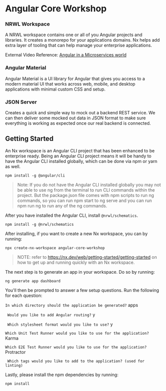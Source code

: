 # Angular Core Workshop

### NRWL Workspace
A NRWL workspace contains one or all of you Angular projects and libraries. It creates a monorepo for your applications domains. Nx helps add extra layer of tooling that can help manage your enterprise applications. 

External Video Reference: [Angular in a Microservices world](https://www.youtube.com/watch?v=d04U7SjORTI)

### Angular Material
Angular Material is a UI library for Angular that gives you access to a modern material UI that works across web, mobile, and desktop applications with minimal custom CSS and setup.

### JSON Server
Creates a quick and simple way to mock out a backend REST service. We can then deliver some mocked out data in JSON format to make sure everything is working as expected once our real backend is connected.

## Getting Started

An Nx workspace is an Angular CLI project that has been enhanced to be enterprise ready. Being an Angular CLI project means it will be handy to have the Angular CLI installed globally, which can be done via npm or yarn as well.

```
npm install -g @angular/cli
```

> Note: If you do not have the Angular CLI installed globally you may not be able to use ng from the terminal to run CLI commands within the project. But the package.json file comes with npm scripts to run ng commands, so you can run npm start to ng serve and you can run npm run ng <command> to run any of the ng commands.

After you have installed the Angular CLI, install `@nrwl/schematics`.

```
npm install -g @nrwl/schematics
```

After installing, if you want to create a new Nx workspace, you can by running:

```
npx create-nx-workspace angular-core-workshop
```

> NOTE: refer to https://nx.dev/web/getting-started/getting-started on how to get up and running quickly with an Nx workspace.


The next step is to generate an app in your workspace. Do so by running:

```
ng generate app dashboard
```

You'll then be prompted to answer a few setup questions. Run the following for each question:


` In which directory should the application be generated? `   apps

` Would you like to add Angular routing?`  y

` Which stylesheet format would you like to use?` y

` Which Unit Test Runner would you like to use for the application? `  Karma

` Which E2E Test Runner would you like to use for the application? `  Protractor

` Which tags would you like to add to the application? (used for linting)`

Lastly, please install the npm dependencies by running:
```
npm install
```

